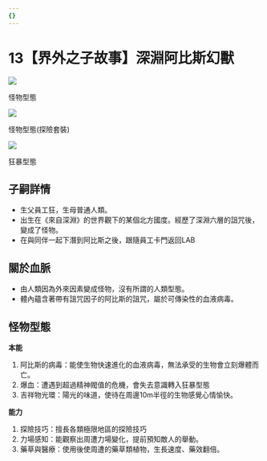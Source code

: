 ```yaml
---
{}
---
```

# 13【界外之子故事】深淵阿比斯幻獸

[![](https://i.pinimg.com/564x/a4/77/7e/a4777e1befdcd09b121d1abc7db89465.jpg)](https://i.pinimg.com/564x/a4/77/7e/a4777e1befdcd09b121d1abc7db89465.jpg)

怪物型態

[![](https://i.pinimg.com/564x/0c/25/e0/0c25e0c80f57d1351215355532d97a91.jpg)](https://i.pinimg.com/564x/0c/25/e0/0c25e0c80f57d1351215355532d97a91.jpg)

怪物型態(探險套裝)

[![](https://i.pinimg.com/564x/e8/1d/7a/e81d7a83fed3ed0fec3ef06014a0157e.jpg)](https://i.pinimg.com/564x/e8/1d/7a/e81d7a83fed3ed0fec3ef06014a0157e.jpg)

狂暴型態

## 子嗣詳情

- 生父員工狂，生母普通人類。
- 出生在《來自深淵》的世界觀下的某個北方國度。經歷了深淵六層的詛咒後，變成了怪物。
- 在與同伴一起下潛到阿比斯之後，跟隨員工卡門返回LAB

## 關於血脈

- 由人類因為外來因素變成怪物，沒有所謂的人類型態。
- 體內蘊含著帶有詛咒因子的阿比斯的詛咒，屬於可傳染性的血液病毒。

## 怪物型態

**本能**

1. 阿比斯的病毒：能使生物快速進化的血液病毒，無法承受的生物會立刻爆體而亡。
2. 爆血：遭遇到超過精神閥值的危機，會失去意識轉入狂暴型態
3. 吉祥物光環：陽光的味道，使待在周邊10m半徑的生物感覺心情愉快。

**能力**

1. 探險技巧：擅長各類極限地區的探險技巧
2. 力場感知：能觀察出周遭力場變化，提前預知敵人的舉動。
3. 藥草與醫療：使用後使周遭的藥草類植物，生長速度、藥效翻倍。